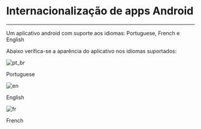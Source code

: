 # Internacionalização de apps Android
***
Um aplicativo android com suporte aos idiomas: Portuguese, French e English

Abaixo verifica-se a aparência do aplicativo nos idiomas suportados:

![pt_br](https://user-images.githubusercontent.com/4789730/205035991-1ebae5bc-cef0-484d-b2f9-d12ee41b4050.png)

Portuguese


![en](https://user-images.githubusercontent.com/4789730/205036006-63a3097a-e21d-4088-a526-2da274842b77.png)

English


![fr](https://user-images.githubusercontent.com/4789730/205036022-60174686-9917-4797-81b9-d46ba3bc429f.png)

French
